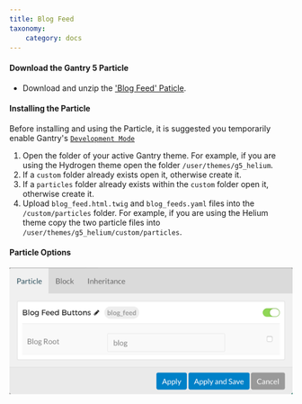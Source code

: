```yaml
---
title: Blog Feed
taxonomy:
    category: docs
---
```


#### Download the Gantry 5 Particle
* Download and unzip the ['Blog Feed' Paticle](https://github.com/hibbitts-design/grav-gantry5-particle-blog-feed/archive/master.zip).

#### Installing the Particle

Before installing and using the Particle, it is suggested you temporarily enable Gantry's [`Development Mode`](http://docs.gantry.org/gantry5/configure/extras)

1. Open the folder of your active Gantry theme. For example, if you are using the Hydrogen theme open the folder `/user/themes/g5_helium`.
2. If a `custom` folder already exists open it, otherwise create it.
3. If a `particles` folder already exists within the `custom` folder open it, otherwise create it.
4. Upload `blog_feed.html.twig` and `blog_feeds.yaml` files into the `/custom/particles` folder. For example, if you are using the Helium theme copy the two particle files into `/user/themes/g5_helium/custom/particles`.

#### Particle Options
!['Blog Feed' options](https://github.com/paulhibbitts/github-repo-images/blob/master/blog-feed-options.png?raw=true)
